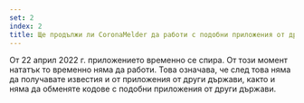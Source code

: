 ```yaml
---
set: 2
index: 2
title: Ще продължи ли CoronaMelder да работи с подобни приложения от други държави?
---
```

От 22 април 2022 г. приложението временно се спира. От този момент нататък то временно няма да работи. Това означава, че след това няма да получавате известия и от приложения от други държави, както и няма да обменяте кодове с подобни приложения от други държави.

